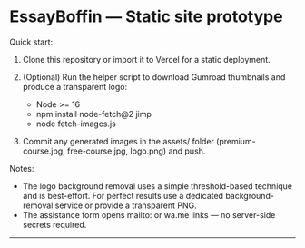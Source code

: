 # EssayBoffin — Static site prototype

Quick start:

1. Clone this repository or import it to Vercel for a static deployment.
2. (Optional) Run the helper script to download Gumroad thumbnails and produce a transparent logo:

   - Node >= 16
   - npm install node-fetch@2 jimp
   - node fetch-images.js

3. Commit any generated images in the assets/ folder (premium-course.jpg, free-course.jpg, logo.png) and push.

Notes:

- The logo background removal uses a simple threshold-based technique and is best-effort. For perfect results use a dedicated background-removal service or provide a transparent PNG.
- The assistance form opens mailto: or wa.me links — no server-side secrets required.

---